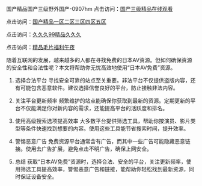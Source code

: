 国产精品国产三级野外国产-0907hm
点击访问：<a href="https://heiliaoxqkkct.pages.dev">国产三级精品在线观看</a>

点击访问：<a href="https://heiliaoow5kzm.pages.dev">国产精品一区二区三区四区五区</a>

点击访问：<a href="https://heiliaozj3tjd.pages.dev">久久久99精品久久久</a>

点击访问：<a href="https://heiliaoxqkkct.pages.dev">精品毛片福利午夜</a>

随着互联网的发展，越来越多的人都在寻找免费的日本AV资源。但如何确保资源的安全性和合法性呢？本文将帮助你无忧高效地使用“日本AV免费”资源。

1. 选择合法平台
寻找安全可靠的站点至关重要。非法平台不仅提供盗版内容，还有可能包含恶意软件。建议选择信誉良好的平台，防止接触非法内容。

2. 关注平台更新频率
频繁维护的站点能确保你获取到最新的资源。定期更新的平台不仅能满足你对新内容的需求，还能提高平台的活跃度和排名。

3. 使用高级搜索选项提高效率
大多数平台提供筛选工具，帮助你按演员、影片类型等条件快速找到想要的内容。使用这些工具能节省搜索时间，提升效率。

4. 警惕恶意广告
免费资源平台通常含有广告，而其中一些广告可能隐藏恶意链接。使用去广告扩展，避免点击不明广告，确保上网安全。

5. 总结
获取“日本AV免费”资源时，选择合法、安全的平台，关注更新频率，使用筛选工具提高效率，警惕恶意广告和链接，能帮助你轻松找到最新资源，同时保证设备安全。

<span style="display:none;">[Canonical link](  ）</span>
